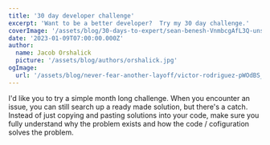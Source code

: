 ```yaml
---
title: '30 day developer challenge'
excerpt: 'Want to be a better developer?  Try my 30 day challenge.'
coverImage: '/assets/blog/30-days-to-expert/sean-benesh-VnmbcgAfL3Q-unsplash.jpg'
date: '2023-01-09T07:00:00.000Z'
author:
  name: Jacob Orshalick
  picture: '/assets/blog/authors/orshalick.jpg'
ogImage:
  url: '/assets/blog/never-fear-another-layoff/victor-rodriguez-pWOdBS_l9LQ-unsplash.jpg'
---
```


I'd like you to try a simple month long challenge.  When you encounter an issue, you can still search up a ready made solution, but there's a catch.  Instead of just copying and pasting solutions into your code, make sure you fully understand why the problem exists and how the code / cofiguration solves the problem.